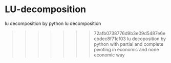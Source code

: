 # LU-decomposition
lu decomposition by python
lu decomposition 
>>>>>>> 72afb0738776d9b3e09d5487e6ecbdec8f71cf03
lu decoposition by python with partial and complete pivoting in economic and none economic way
